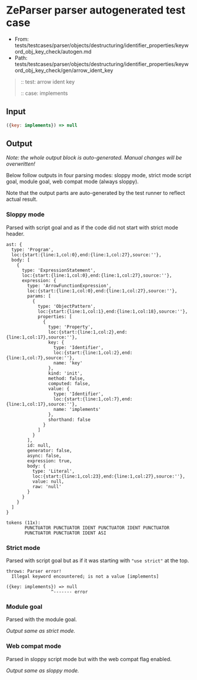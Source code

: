 # ZeParser parser autogenerated test case

- From: tests/testcases/parser/objects/destructuring/identifier_properties/keyword_obj_key_check/autogen.md
- Path: tests/testcases/parser/objects/destructuring/identifier_properties/keyword_obj_key_check/gen/arrow_ident_key

> :: test: arrow ident key
>
> :: case: implements

## Input


`````js
({key: implements}) => null
`````

## Output

_Note: the whole output block is auto-generated. Manual changes will be overwritten!_

Below follow outputs in four parsing modes: sloppy mode, strict mode script goal, module goal, web compat mode (always sloppy).

Note that the output parts are auto-generated by the test runner to reflect actual result.

### Sloppy mode

Parsed with script goal and as if the code did not start with strict mode header.

`````
ast: {
  type: 'Program',
  loc:{start:{line:1,col:0},end:{line:1,col:27},source:''},
  body: [
    {
      type: 'ExpressionStatement',
      loc:{start:{line:1,col:0},end:{line:1,col:27},source:''},
      expression: {
        type: 'ArrowFunctionExpression',
        loc:{start:{line:1,col:0},end:{line:1,col:27},source:''},
        params: [
          {
            type: 'ObjectPattern',
            loc:{start:{line:1,col:1},end:{line:1,col:18},source:''},
            properties: [
              {
                type: 'Property',
                loc:{start:{line:1,col:2},end:{line:1,col:17},source:''},
                key: {
                  type: 'Identifier',
                  loc:{start:{line:1,col:2},end:{line:1,col:7},source:''},
                  name: 'key'
                },
                kind: 'init',
                method: false,
                computed: false,
                value: {
                  type: 'Identifier',
                  loc:{start:{line:1,col:7},end:{line:1,col:17},source:''},
                  name: 'implements'
                },
                shorthand: false
              }
            ]
          }
        ],
        id: null,
        generator: false,
        async: false,
        expression: true,
        body: {
          type: 'Literal',
          loc:{start:{line:1,col:23},end:{line:1,col:27},source:''},
          value: null,
          raw: 'null'
        }
      }
    }
  ]
}

tokens (11x):
       PUNCTUATOR PUNCTUATOR IDENT PUNCTUATOR IDENT PUNCTUATOR
       PUNCTUATOR PUNCTUATOR IDENT ASI
`````

### Strict mode

Parsed with script goal but as if it was starting with `"use strict"` at the top.

`````
throws: Parser error!
  Illegal keyword encountered; is not a value [implements]

({key: implements}) => null
                 ^------- error
`````


### Module goal

Parsed with the module goal.

_Output same as strict mode._

### Web compat mode

Parsed in sloppy script mode but with the web compat flag enabled.

_Output same as sloppy mode._
